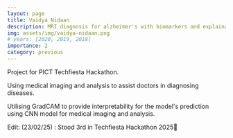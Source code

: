 ```yaml
---
layout: page
title: Vaidya Nidaan
description: MRI diagnosis for alzheimer's with biomarkers and explainability using ml and medical imaging
img: assets/img/vaidya-nidaan.png
# years: [2020, 2019, 2018]
importance: 2
category: previous
---
```


Project for PICT Techfiesta Hackathon.

Using medical imaging and analysis to assist doctors in diagnosing diseases. 

Utilising GradCAM to provide interpretability for the model's prediction using CNN model for medical imaging and analysis.


Edit: (23/02/25) : Stood 3rd in Techfiesta Hackathon 2025🥳

